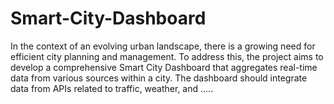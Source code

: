 # Smart-City-Dashboard
In the context of an evolving urban landscape, there is a growing need for efficient city planning and management. To address this, the project aims to develop a comprehensive Smart City Dashboard that aggregates real-time data from various sources within a city. The dashboard should integrate data from APIs related to traffic, weather, and .....
